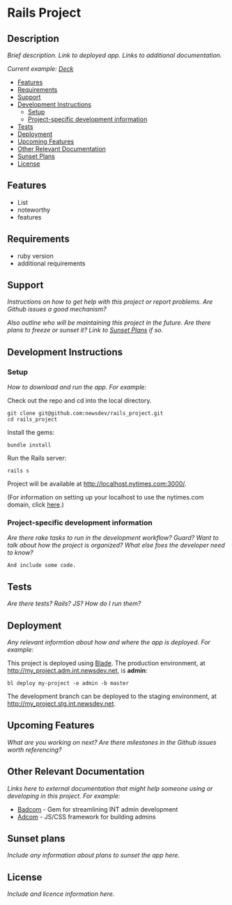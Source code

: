 # Rails Project

## Description

*Brief description.  Link to deployed app.  Links to additional documentation.*

*Current example: [Deck](https://github.com/newsdev/deck)*

* [Features](#features)
* [Requirements](#requirements)
* [Support](#support)
* [Development Instructions](#development-instructions)
    * [Setup](#setup)
    * [Project-specific development information](#project-specific-development-information)
* [Tests](#tests)
* [Deployment](#deployment)
* [Upcoming Features](#upcoming-features)
* [Other Relevant Documentation](#other-relevant-documentation)
* [Sunset Plans](#sunset-plans)
* [License](#license)

## Features

* List
* noteworthy
* features

## Requirements

* ruby version
* additional requirements

## Support

*Instructions on how to get help with this project or report problems.  Are Github issues a good mechanism?*

*Also outline who will be maintaining this project in the future.  Are there plans to freeze or sunset it?  Link to [Sunset Plans](#sunset-plans) if so.*

## Development Instructions

### Setup

*How to download and run the app.  For example:* 

Check out the repo and cd into the local directory.

    git clone git@github.com:newsdev/rails_project.git
    cd rails_project

Install the gems:

    bundle install

Run the Rails server:

    rails s

Project will be available at http://localhost.nytimes.com:3000/.

(For information on setting up your localhost to use the nytimes.com domain, click [here](snippets/hosts.md).)

### Project-specific development information

*Are there rake tasks to run in the development workflow?  Guard?  Want to talk about how the project is organized?  What else foes the developer need to know?*

    And include some code.

## Tests

*Are there tests?  Rails?  JS?  How do I run them?*

## Deployment

*Any relevant informtion about how and where the app is deployed.  For example:*

This project is deployed using [Blade](https://github.com/newsdev/blade-chef/).  The production environment, at http://my_project.adm.int.newsdev.net, is **admin**:

    bl deploy my-project -e admin -b master

The development branch can be deployed to the staging environment, at http://my_project.stg.int.newsdev.net.

## Upcoming Features

*What are you working on next?  Are there milestones in the Github issues worth referencing?*

## Other Relevant Documentation

*Links here to external documentation that might help someone using or developing in this project.  For example:*

* [Badcom](https://www.github.com/newsdev/badcom) - Gem for streamlining INT admin development
* [Adcom](https://www.github.com/newsdev/adcom) - JS/CSS framework for building admins

## Sunset plans

*Include any information about plans to sunset the app here.*

## License

*Include and licence information here.*